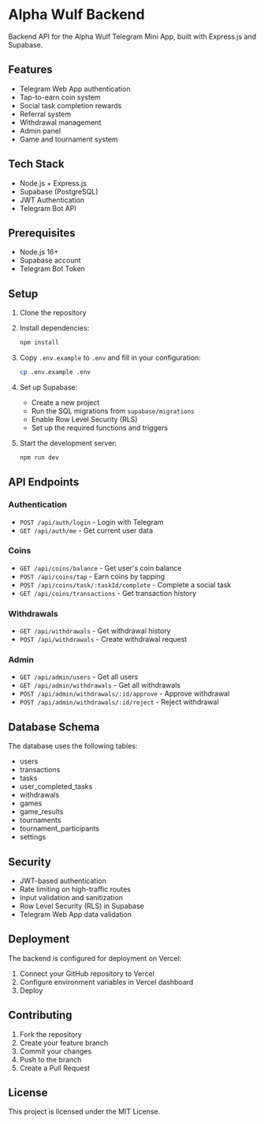 # Alpha Wulf Backend

Backend API for the Alpha Wulf Telegram Mini App, built with Express.js and Supabase.

## Features

- Telegram Web App authentication
- Tap-to-earn coin system
- Social task completion rewards
- Referral system
- Withdrawal management
- Admin panel
- Game and tournament system

## Tech Stack

- Node.js + Express.js
- Supabase (PostgreSQL)
- JWT Authentication
- Telegram Bot API

## Prerequisites

- Node.js 16+
- Supabase account
- Telegram Bot Token

## Setup

1. Clone the repository
2. Install dependencies:
   ```bash
   npm install
   ```
3. Copy `.env.example` to `.env` and fill in your configuration:
   ```bash
   cp .env.example .env
   ```
4. Set up Supabase:
   - Create a new project
   - Run the SQL migrations from `supabase/migrations`
   - Enable Row Level Security (RLS)
   - Set up the required functions and triggers

5. Start the development server:
   ```bash
   npm run dev
   ```

## API Endpoints

### Authentication
- `POST /api/auth/login` - Login with Telegram
- `GET /api/auth/me` - Get current user data

### Coins
- `GET /api/coins/balance` - Get user's coin balance
- `POST /api/coins/tap` - Earn coins by tapping
- `POST /api/coins/task/:taskId/complete` - Complete a social task
- `GET /api/coins/transactions` - Get transaction history

### Withdrawals
- `GET /api/withdrawals` - Get withdrawal history
- `POST /api/withdrawals` - Create withdrawal request

### Admin
- `GET /api/admin/users` - Get all users
- `GET /api/admin/withdrawals` - Get all withdrawals
- `POST /api/admin/withdrawals/:id/approve` - Approve withdrawal
- `POST /api/admin/withdrawals/:id/reject` - Reject withdrawal

## Database Schema

The database uses the following tables:
- users
- transactions
- tasks
- user_completed_tasks
- withdrawals
- games
- game_results
- tournaments
- tournament_participants
- settings

## Security

- JWT-based authentication
- Rate limiting on high-traffic routes
- Input validation and sanitization
- Row Level Security (RLS) in Supabase
- Telegram Web App data validation

## Deployment

The backend is configured for deployment on Vercel:

1. Connect your GitHub repository to Vercel
2. Configure environment variables in Vercel dashboard
3. Deploy

## Contributing

1. Fork the repository
2. Create your feature branch
3. Commit your changes
4. Push to the branch
5. Create a Pull Request

## License

This project is licensed under the MIT License. 